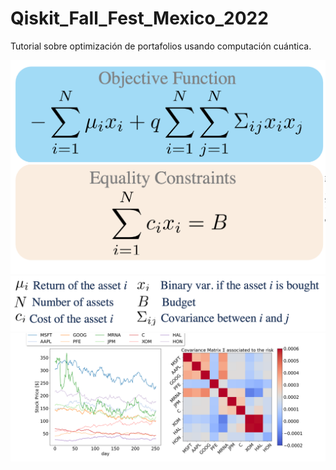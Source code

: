 # Qiskit_Fall_Fest_Mexico_2022
Tutorial sobre optimización de portafolios usando computación cuántica.

<center><img src="function0.png" width="900"></center>
<center><img src="function1.png" width="900"></center>
<center><img src="Portada.png" width="900"></center>
